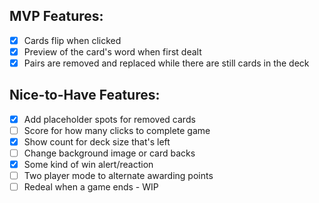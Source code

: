 ## MVP Features:
- [x] Cards flip when clicked
- [x] Preview of the card's word when first dealt
- [x] Pairs are removed and replaced while there are still cards in the deck

## Nice-to-Have Features:
- [x] Add placeholder spots for removed cards
- [ ] Score for how many clicks to complete game 
- [x] Show count for deck size that's left
- [ ] Change background image or card backs
- [x] Some kind of win alert/reaction
- [ ] Two player mode to alternate awarding points
- [ ] Redeal when a game ends - WIP